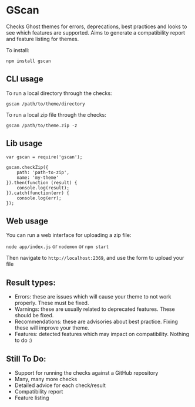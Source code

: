 # GScan

Checks Ghost themes for errors, deprecations, best practices and looks to see which features are supported. 
Aims to generate a compatibility report and feature listing for themes.

To install:

`npm install gscan`

## CLI usage

To run a local directory through the checks:

`gscan /path/to/theme/directory`

To run a local zip file through the checks:

`gscan /path/to/theme.zip -z`

## Lib usage

```
var gscan = require('gscan');

gscan.checkZip({
    path: 'path-to-zip',
    name: 'my-theme'
}).then(function (result) {
    console.log(result);
}).catch(function(err) {
    console.log(err);
});
```

## Web usage

You can run a web interface for uploading a zip file:

`node app/index.js` or `nodemon` or `npm start`

Then navigate to `http://localhost:2369`, and use the form to upload your file

## Result types:

- Errors: these are issues which will cause your theme to not work properly. These must be fixed.
- Warnings: these are usually related to deprecated features. These should be fixed.
- Recommendations: these are advisories about best practice. Fixing these will improve your theme.
- Features: detected features which may impact on compatibility. Nothing to do :)

## Still To Do:

- Support for running the checks against a GitHub repository
- Many, many more checks
- Detailed advice for each check/result
- Compatibility report
- Feature listing
